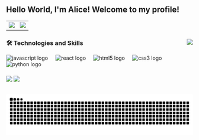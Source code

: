 <h2 align="left">Hello World, I'm Alice! Welcome to my profile!</h2>

<table>
  <tr>
    <td>
      <a href="https://github.com/alicebsrz">
        <img height="180em" src="https://github-readme-stats.vercel.app/api?username=alicebsrz&show_icons=true&theme=dracula&include_all_commits=true&count_private=true"/>
      </a>
    </td>
    <td>
      <a href="https://github.com/alicebsrz">
        <img height="180em" src="https://github-readme-stats.vercel.app/api/top-langs/?username=alicebsrz&layout=compact&langs_count=6&theme=dracula"/>
      </a>
    </td>
  </tr>
</table>

###

<img align="right" height="150" src="https://media1.giphy.com/media/v1.Y2lkPTc5MGI3NjExb2F4MmQ0b2ppbDljcjJya2x5NzB0ZHBheWJtZXEyZW5lOGo4NzJ6dCZlcD12MV9pbnRlcm5hbF9naWZfYnlfaWQmY3Q9Zw/QyPgvXCIQ1nbCRDIXS/giphy.gif" />

### 🛠️ Technologies and Skills

<div align="left">
  <img src="https://cdn.jsdelivr.net/gh/devicons/devicon/icons/javascript/javascript-original.svg" height="30" alt="javascript logo"  />
  <img width="12" />
  <img src="https://cdn.jsdelivr.net/gh/devicons/devicon/icons/react/react-original.svg" height="30" alt="react logo"  />
  <img width="12" />
  <img src="https://cdn.jsdelivr.net/gh/devicons/devicon/icons/html5/html5-original.svg" height="30" alt="html5 logo"  />
  <img width="12" />
  <img src="https://cdn.jsdelivr.net/gh/devicons/devicon/icons/css3/css3-original.svg" height="30" alt="css3 logo"  />
  <img width="12" />
  <img src="https://cdn.jsdelivr.net/gh/devicons/devicon/icons/python/python-original.svg" height="30" alt="python logo"  />
  <img width="12" />

###

<div> 
  <a href="mailto:freelancejobslfn@gmail.com"><img src="https://img.shields.io/badge/-Gmail-%23333?style=for-the-badge&logo=gmail&logoColor=white" target="_blank"></a>
  <a href="www.linkedin.com/in/alicebarbosa0101" target="_blank"><img src="https://img.shields.io/badge/-LinkedIn-%230077B5?style=for-the-badge&logo=linkedin&logoColor=white" target="_blank"></a> 
</div>

###

<picture>
  <source media="(prefers-color-scheme: dark)" srcset="https://raw.githubusercontent.com/v1ih/v1ih/output/github-snake-dark.svg" />
  <source media="(prefers-color-scheme: light)" srcset="https://raw.githubusercontent.com/v1ih/v1ih/output/github-snake.svg" />
  <img alt="github-snake" src="https://raw.githubusercontent.com/v1ih/v1ih/output/github-snake.svg" />
</picture>
